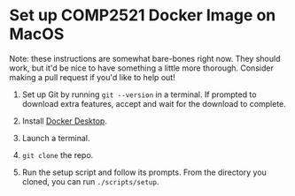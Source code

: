 # Set up COMP2521 Docker Image on MacOS

Note: these instructions are somewhat bare-bones right now. They should work,
but it'd be nice to have something a little more thorough. Consider making a
pull request if you'd like to help out!

1. Set up Git by running `git --version` in a terminal. If prompted to download
   extra features, accept and wait for the download to complete.

2. Install [Docker Desktop](https://docs.docker.com/desktop/install/mac-install/).

3. Launch a terminal.

4. `git clone` the repo.

5. Run the setup script and follow its prompts. From the directory you cloned,
   you can run `./scripts/setup`.
